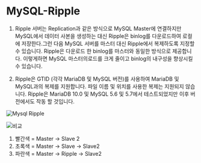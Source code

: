 # MySQL-Ripple
1. Ripple 서버는 Replication과 같은 방식으로 MySQL Master에 연결하지만 MySQL에서 데이터 사본을 생성하는 대신 Ripple은 binlog를 다운로드하여 로컬에 저장한다.그런 다음 MySQL 서버를 마스터 대신 Ripple에서 복제하도록 지정할 수 있습니다. Ripple은 다운로드 한 binlog를 마스터와 동일한 방식으로 제공합니다. 이렇게하면 MySQL 마스터의로드를 크게 줄이고 binlog의 내구성을 향상시킬 수 있습니다.

2. Ripple은 GTID (각각 MariaDB 및 MySQL 버전)를 사용하여 MariaDB 및 MySQL과의 복제를 지원합니다. 파일 이름 및 위치를 사용한 복제는 지원되지 않습니다. Ripple은 MariaDB 10.0 및 MySQL 5.6 및 5.7에서 테스트되었지만 이후 버전에서도 작동 할 것입니다.

![Mysql Ripple](https://user-images.githubusercontent.com/37256341/121684805-2bc68f80-cafa-11eb-9a38-a09275bef44e.jpg)


![비교](https://user-images.githubusercontent.com/37256341/121685207-9b3c7f00-cafa-11eb-850d-55a400bd8295.jpg)
1. 빨간색 = Master -> Slave 2
2. 초록색 = Master -> Slave -> Slave2
3. 파란색 = Master -> Ripple -> Slave2

